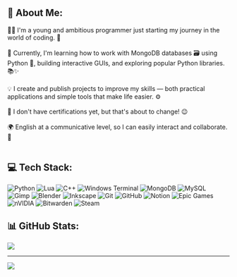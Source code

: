 ## 💫 About Me:
👨‍💻 I'm a young and ambitious programmer just starting my journey in the world of coding. 🚀<br><br>🔧 Currently, I'm learning how to work with MongoDB databases 🗃️ using Python 🐍, building interactive GUIs, and exploring popular Python libraries. 📚✨<br><br>💡 I create and publish projects to improve my skills — both practical applications and simple tools that make life easier. ⚙️<br><br>📜 I don't have certifications yet, but that's about to change! 😉<br><br>🌍 English at a communicative level, so I can easily interact and collaborate. 💬<br><br>


## 💻 Tech Stack:
![Python](https://img.shields.io/badge/python-3670A0?style=flat&logo=python&logoColor=ffdd54) ![Lua](https://img.shields.io/badge/lua-%232C2D72.svg?style=flat&logo=lua&logoColor=white) ![C++](https://img.shields.io/badge/c++-%2300599C.svg?style=flat&logo=c%2B%2B&logoColor=white) ![Windows Terminal](https://img.shields.io/badge/Windows%20Terminal-%234D4D4D.svg?style=flat&logo=windows-terminal&logoColor=white) ![MongoDB](https://img.shields.io/badge/MongoDB-%234ea94b.svg?style=flat&logo=mongodb&logoColor=white) ![MySQL](https://img.shields.io/badge/mysql-4479A1.svg?style=flat&logo=mysql&logoColor=white) ![Gimp](https://img.shields.io/badge/Gimp-657D8B?style=flat&logo=gimp&logoColor=FFFFFF) ![Blender](https://img.shields.io/badge/blender-%23F5792A.svg?style=flat&logo=blender&logoColor=white) ![Inkscape](https://img.shields.io/badge/Inkscape-e0e0e0?style=flat&logo=inkscape&logoColor=080A13) ![Git](https://img.shields.io/badge/git-%23F05033.svg?style=flat&logo=git&logoColor=white) ![GitHub](https://img.shields.io/badge/github-%23121011.svg?style=flat&logo=github&logoColor=white) ![Notion](https://img.shields.io/badge/Notion-%23000000.svg?style=flat&logo=notion&logoColor=white) ![Epic Games](https://img.shields.io/badge/epicgames-%23313131.svg?style=flat&logo=epicgames&logoColor=white) ![nVIDIA](https://img.shields.io/badge/nVIDIA-%2376B900.svg?style=flat&logo=nVIDIA&logoColor=white) ![Bitwarden](https://img.shields.io/badge/bitwarden-%23175DDC.svg?style=flat&logo=bitwarden&logoColor=white) ![Steam](https://img.shields.io/badge/steam-%23000000.svg?style=flat&logo=steam&logoColor=white)

## 📊 GitHub Stats:
![](https://github-readme-stats.vercel.app/api/top-langs/?username=FRANK0BAN&theme=dark&hide_border=false&include_all_commits=true&count_private=false&layout=compact)

---
[![](https://visitcount.itsvg.in/api?id=FRANK0BAN&icon=1&color=1)](https://visitcount.itsvg.in)

<!-- Proudly created with GPRM ( https://gprm.itsvg.in ) -->
